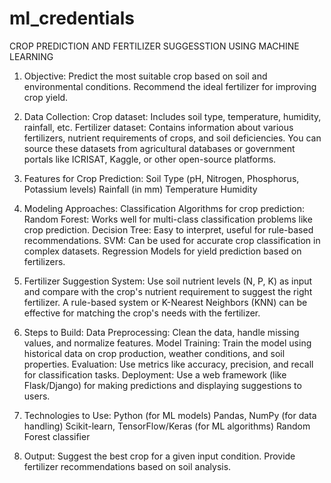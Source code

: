 # ml_credentials
CROP PREDICTION AND FERTILIZER SUGGESSTION USING MACHINE LEARNING
1. Objective:
Predict the most suitable crop based on soil and environmental conditions.
Recommend the ideal fertilizer for improving crop yield.
2. Data Collection:
Crop dataset: Includes soil type, temperature, humidity, rainfall, etc.
Fertilizer dataset: Contains information about various fertilizers, nutrient requirements of crops, and soil deficiencies.
You can source these datasets from agricultural databases or government portals like ICRISAT, Kaggle, or other open-source platforms.

3. Features for Crop Prediction:
Soil Type (pH, Nitrogen, Phosphorus, Potassium levels)
Rainfall (in mm)
Temperature
Humidity
4. Modeling Approaches:
Classification Algorithms for crop prediction:
Random Forest: Works well for multi-class classification problems like crop prediction.
Decision Tree: Easy to interpret, useful for rule-based recommendations.
SVM: Can be used for accurate crop classification in complex datasets.
Regression Models for yield prediction based on fertilizers.
5. Fertilizer Suggestion System:
Use soil nutrient levels (N, P, K) as input and compare with the crop's nutrient requirement to suggest the right fertilizer.
A rule-based system or K-Nearest Neighbors (KNN) can be effective for matching the crop's needs with the fertilizer.
6. Steps to Build:
Data Preprocessing: Clean the data, handle missing values, and normalize features.
Model Training: Train the model using historical data on crop production, weather conditions, and soil properties.
Evaluation: Use metrics like accuracy, precision, and recall for classification tasks.
Deployment: Use a web framework (like Flask/Django) for making predictions and displaying suggestions to users.
7. Technologies to Use:
Python (for ML models)
Pandas, NumPy (for data handling)
Scikit-learn, TensorFlow/Keras (for ML algorithms)
Random Forest classifier
8. Output:
Suggest the best crop for a given input condition.
Provide fertilizer recommendations based on soil analysis.
